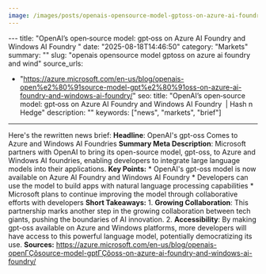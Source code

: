 ```yaml
---
image: /images/posts/openais-opensource-model-gptoss-on-azure-ai-foundry-and-wind.png
---
```


﻿---
title: "OpenAI’s open‑source model: gpt‑oss on Azure AI Foundry and Windows AI Foundry "
date: "2025-08-18T14:46:50"
category: "Markets"
summary: ""
slug: "openais opensource model gptoss on azure ai foundry and wind"
source_urls:
  - "https://azure.microsoft.com/en-us/blog/openais-open%e2%80%91source-model-gpt%e2%80%91oss-on-azure-ai-foundry-and-windows-ai-foundry/"
seo:
  title: "OpenAI’s open‑source model: gpt‑oss on Azure AI Foundry and Windows AI Foundry  | Hash n Hedge"
  description: ""
  keywords: ["news", "markets", "brief"]
---
Here's the rewritten news brief:  **Headline**: OpenAI's gpt-oss Comes to Azure and Windows AI Foundries  **Summary Meta Description**: Microsoft partners with OpenAI to bring its open-source model, gpt-oss, to Azure and Windows AI foundries, enabling developers to integrate large language models into their applications.  **Key Points:**  * OpenAI's gpt-oss model is now available on Azure AI Foundry and Windows AI Foundry * Developers can use the model to build apps with natural language processing capabilities * Microsoft plans to continue improving the model through collaborative efforts with developers  **Short Takeaways:**  1. **Growing Collaboration**: This partnership marks another step in the growing collaboration between tech giants, pushing the boundaries of AI innovation. 2. **Accessibility**: By making gpt-oss available on Azure and Windows platforms, more developers will have access to this powerful language model, potentially democratizing its use.  **Sources:** https://azure.microsoft.com/en-us/blog/openais-openΓÇôsource-model-gptΓÇôoss-on-azure-ai-foundry-and-windows-ai-foundry/